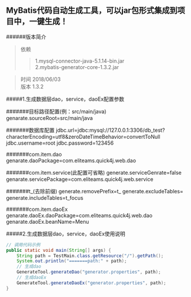 MyBatis代码自动生成工具，可以jar包形式集成到项目中，一键生成！
-

######版本简介
>依赖
>>1.mysql-connector-java-5.1.14-bin.jar<br>
>>2.mybatis-generator-core-1.3.2.jar<br>

>时间 2018/06/03<br>
>版本 1.3.2<br>

#####1.生成数据层dao，service，daoEx配置参数

#######目标路径配置(例：src/main/java)
	genarate.sourceRoot=src/main/java

#######数据库配置
	jdbc.url=jdbc:mysql://127.0.0.1:3306/db_test?characterEncoding=utf8&zeroDateTimeBehavior=convertToNull
	jdbc.username=root
	jdbc.password=123456

#######com.item.dao
	genarate.daoPackage=com.eliteams.quick4j.web.dao

#######com.item.service(此配置可省略)
	generate.serviceGenrate=false
	genarate.servicePackage=com.eliteams.quick4j.web.service

#######t_(去除前缀)
	generate.removePrefix=t_
	generate.excludeTables=
	generate.includeTables=t_focus

#######com.item.daoEx
	genarate.daoEx.daoPackage=com.eliteams.quick4j.web.dao
	genarate.daoEx.beanName=Menu





#####2.生成数据层dao，service，daoEx使用说明
```java
// 调用代码示例
public static void main(String[] args) {
	String path = TestMain.class.getResource("/").getPath();
	System.out.println("=======path:" + path);
	// 生成dao
	GenerateTool.generateDao("generator.properties", path);
	// 生成daoEx
	GenerateTool.generateDaoEx("generator.properties", path);
}
```
